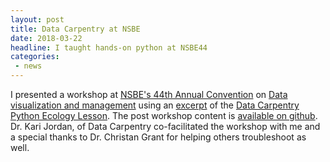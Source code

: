 ```yaml
---
layout: post
title: Data Carpentry at NSBE
date: 2018-03-22
headline: I taught hands-on python at NSBE44
categories:
 - news
---
```


I presented a workshop at [NSBE's 44th Annual Convention](http://convention.nsbe.org/) on [Data visualization and management](https://kariljordan.github.io/2018-03-22-NSBE/) using an [excerpt](http://sarahmbrown.org/python-ecology-mini/) of the [Data Carpentry Python Ecology Lesson](http://www.datacarpentry.org/python-ecology-lesson/). The post workshop content is [available on github](https://github.com/brownsarahm/python-ecology-files/tree/postnsbe). Dr. Kari Jordan, of Data Carpentry co-facilitated the workshop with me and a special thanks to Dr. Christan Grant for helping others troubleshoot as well.
